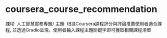 # coursera_course_recommendation

課程: 人工智慧實務專題/
主題: 根據Coursera課程評分與評論推薦使用者適合課程, 並透過Gradio呈現。使用者輸入課程主題關鍵字即可獲取相關課程清單
